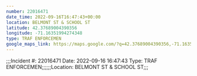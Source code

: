 ```yaml
---
number: 22016471
date_time: 2022-09-16T16:47:43+00:00
location: BELMONT ST & SCHOOL ST
latitude: 42.37689004390356
longitude: -71.16351994274348
type: TRAF ENFORCEMEN
google_maps_link: https://maps.google.com/?q=42.37689004390356,-71.16351994274348
---
```


;;;Incident #: 22016471  Date: 2022-09-16 16:47:43   Type: TRAF ENFORCEMEN;;;;;;Location: BELMONT ST & SCHOOL ST;;;
